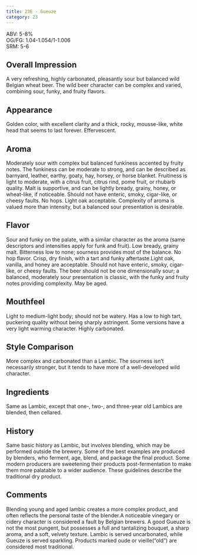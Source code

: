 ```yaml
---
title: 23E - Gueuze
category: 23
---
```


ABV: 5-8%  
OG/FG: 1.04-1.054/1-1.006  
SRM: 5-6  

## Overall Impression
A very refreshing, highly carbonated, pleasantly sour but balanced wild Belgian wheat beer. The wild beer character can be complex and varied, combining sour, funky, and fruity flavors.

## Appearance
Golden color, with excellent clarity and a thick, rocky, mousse-like, white head that seems to last forever. Effervescent.

## Aroma
Moderately sour with complex but balanced funkiness accented by fruity notes. The funkiness can be moderate to strong, and can be described as barnyard, leather, earthy, goaty, hay, horsey, or horse blanket. Fruitiness is light to moderate, with a citrus fruit, citrus rind, pome fruit, or rhubarb quality. Malt is supportive, and can be lightly bready, grainy, honey, or wheat-like, if noticeable. Should not have enteric, smoky, cigar-like, or cheesy faults. No hops. Light oak acceptable. Complexity of aroma is valued more than intensity, but a balanced sour presentation is desirable.

## Flavor
Sour and funky on the palate, with a similar character as the aroma (same descriptors and intensities apply for funk and fruit). Low bready, grainy malt. Bitterness low to none; sourness provides most of the balance. No hop flavor. Crisp, dry finish, with a tart and funky aftertaste.Light oak, vanilla, and honey are acceptable. Should not have enteric, smoky, cigar-like, or cheesy faults. The beer should not be one dimensionally sour; a balanced, moderately sour presentation is classic, with the funky and fruity notes providing complexity. May be aged.

## Mouthfeel
Light to medium-light body; should not be watery. Has a low to high tart, puckering quality without being sharply astringent. Some versions have a very light warming character. Highly carbonated.

## Style Comparison
More complex and carbonated than a Lambic. The sourness isn’t necessarily stronger, but it tends to have more of a well-developed wild character.

## Ingredients
Same as Lambic, except that one-, two-, and three-year old Lambics are blended, then cellared.

## History
Same basic history as Lambic, but involves blending, which may be performed outside the brewery. Some of the best examples are produced by blenders, who ferment, age, blend, and package the final product. Some modern producers are sweetening their products post-fermentation to make them more palatable to a wider audience. These guidelines describe the traditional dry product.

## Comments
Blending young and aged lambic creates a more complex product, and often reflects the personal taste of the blender.A noticeable vinegary or cidery character is considered a fault by Belgian brewers. A good Gueuze is not the most pungent, but possesses a full and tantalizing bouquet, a sharp aroma, and a soft, velvety texture. Lambic is served uncarbonated, while Gueuze is served sparkling. Products marked oude or vieille(“old”) are considered most traditional.